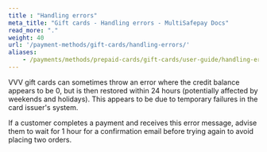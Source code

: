 ```yaml
---
title : "Handling errors"
meta_title: "Gift cards - Handling errors - MultiSafepay Docs"
read_more: "."
weight: 40
url: '/payment-methods/gift-cards/handling-errors/'
aliases:
    - /payments/methods/prepaid-cards/gift-cards/user-guide/handling-errors/
---
```


VVV gift cards can sometimes throw an error where the credit balance appears to be 0, but is then restored within 24 hours (potentially affected by weekends and holidays). This appears to be due to temporary failures in the card issuer's system. 

If a customer completes a payment and receives this error message, advise them to wait for 1 hour for a confirmation email before trying again to avoid placing two orders.